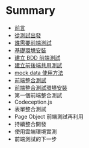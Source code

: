 # Summary

* [前言](README.md)
* [從測試出發](從測試出發.md)
* [誰需要前端測試](誰需要前端測試.md)
* [基礎環境安裝](前端.md)
* [建立 BDD 前端測試](建立-bdd-前端測試.md)
* [建立前後端共用測試](mocha--chai-基礎.md)
* [mock data 使用方法](mock-data-使用方法.md)
* [前端整合測試](前端整合測試.md)
* [前端整合測試環境安裝](前端整合測試環境安裝.md)
* 第一個前端整合測試
* Codeception.js
* 表單整合測試
* Page Object 前端測試再利用
* 持續整合開發
* 使用雲端環境實測
* 前端測試的下一步

